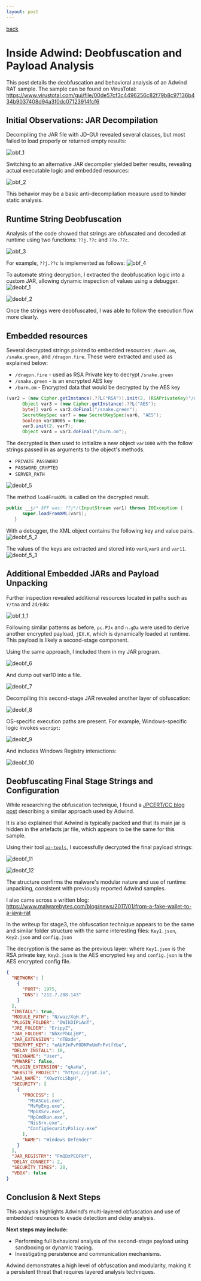 ```yaml
---
layout: post
---
```


[back](./)

# Inside Adwind: Deobfuscation and Payload Analysis

This post details the deobfuscation and behavioral analysis of an Adwind RAT sample. The sample can be found on VirusTotal:  
 https://www.virustotal.com/gui/file/00de57cf3c4496256c82f79b8c97136b434b9037408d94a3f0dc07123914fcf6

## Initial Observations: JAR Decompilation

Decompiling the JAR file with JD-GUI revealed several classes, but most failed to load properly or returned empty results:

![obf_1](/assets/images/adwind/obf_1.png)

Switching to an alternative JAR decompiler yielded better results, revealing actual executable logic and embedded resources:

![obf_2](/assets/images/adwind/obf_2.png)

This behavior may be a basic anti-decompilation measure used to hinder static analysis.


## Runtime String Deobfuscation

Analysis of the code showed that strings are obfuscated and decoded at runtime using two functions: `??j.??c` and `??o.??c`.

![obf_3](/assets/images/adwind/obf_3.png)

For example, `??j.??c` is implemented as follows:
![obf_4](/assets/images/adwind/obf_4.png)

To automate string decryption, I extracted the deobfuscation logic into a custom JAR, allowing dynamic inspection of values using a debugger.
![deobf_1](/assets/images/adwind/deobf_1.png)

![deobf_2](/assets/images/adwind/deobf_2.png)

Once the strings were deobfuscated, I was able to follow the execution flow more clearly.


## Embedded resources

Several decrypted strings pointed to embedded resources: `/burn.om`, `/snake.green`, and `/dragon.fire`. These were extracted and used as explained below:
* `/dragon.fire` - used as RSA Private key to decrypt `/snake.green`
* `/snake.green` - is an encrypted AES key
* `/burn.om` - Encrypted data that would be decrypted by the AES key

```java
(var2 = (new Cipher.getInstance).??L("RSA")).init(2, (RSAPrivateKey)"/dragon.fire");
      Object var3 = (new Cipher.getInstance).??L("AES");
      byte[] var6 = var2.doFinal("/snake.green");
      SecretKeySpec var7 = new SecretKeySpec(var6, "AES");
      boolean var10005 = true;
      var3.init(2, var7);
      Object var4 = var3.doFinal("/burn.om"); 
```

The decrypted is then used to initialize a new object `var1000` with the follow strings passed in as arguments to the object's methods.
* `PRIVATE_PASSWORD`
* `PASSWORD_CRYPTED`
* `SERVER_PATH`

![deobf_5](/assets/images/adwind/deobf_5.png)

The method `loadFromXML` is called on the decrypted result.

```java
public __j/* $FF was: ??j*/(InputStream var1) throws IOException {
      super.loadFromXML(var1);
   }
```

With a debugger, the XML object contains the following key and value pairs.
![deobf_5_2](/assets/images/adwind/deobf_5_2.png)

The values of the keys are extracted and stored into `var8`,`var9` and `var11`.
![deobf_5_3](/assets/images/adwind/deobf_5_3.png)


## Additional Embedded JARs and Payload Unpacking

Further inspection revealed additional resources located in paths such as `Y/tna` and `Zd/EdG`:

![obf_1_1](/assets/images/adwind/obf_1.png)

Following similar patterns as before, `pc.PJx` and `n.gDa` were used to derive another encrypted payload, `jEX.K`, which is dynamically loaded at runtime. This payload is likely a second-stage component.

Using the same approach, I included them in my JAR program. 

![deobf_6](/assets/images/adwind/deobf_6.png)

And dump out var10 into a file.

![deobf_7](/assets/images/adwind/deobf_7.png)

Decompiling this second-stage JAR revealed another layer of obfuscation:

![deobf_8](/assets/images/adwind/deobf_8.png)

OS-specific execution paths are present. For example, Windows-specific logic invokes `wscript`:

![deobf_9](/assets/images/adwind/deobf_9.png)

And includes Windows Registry interactions:

![deobf_10](/assets/images/adwind/deobf_10.png)


## Deobfuscating Final Stage Strings and Configuration

While researching the obfuscation technique, I found a [JPCERT/CC blog post](https://blogs.jpcert.or.jp/en/2016/05/decoding-obfuscated-strings-in-adwind.html) describing a similar approach used by Adwind.

It is also explained that Adwind is typically packed and that its main jar is hidden in the artefacts jar file, which appears to be the same for this sample.

Using their tool [`aa-tools`](https://github.com/JPCERTCC/aa-tools), I successfully decrypted the final payload strings:

![deobf_11](/assets/images/adwind/deobf_11.png)

![deobf_12](/assets/images/adwind/deobf_12.png)

The structure confirms the malware's modular nature and use of runtime unpacking, consistent with previously reported Adwind samples.

I also came across a written blog:
https://www.malwarebytes.com/blog/news/2017/01/from-a-fake-wallet-to-a-java-rat

In the writeup for stage3, the obfuscation technique appears to be the same and similar folder structure with the same interesting files: `Key1.json`, `Key2.json` and `config.json`

The decryption is the same as the previous layer: where `Key1.json` is the RSA private key, `Key2.json` is the AES encrypted key and `config.json` is the AES encrypted config file.

```json
{
  "NETWORK": [
    {
      "PORT": 1975,
      "DNS": "212.7.208.143"
    }
  ],
  "INSTALL": true,
  "MODULE_PATH": "N/waz/XqH.F",
  "PLUGIN_FOLDER": "OWIkDIPiAnT",
  "JRE_FOLDER": "EripyZ",
  "JAR_FOLDER": "NhXrPhGLjBP",
  "JAR_EXTENSION": "nTBxde",
  "ENCRYPT_KEY": "eAbPJnPvPODNPmUmFrFvtfYbe",
  "DELAY_INSTALL": 10,
  "NICKNAME": "User",
  "VMWARE": false,
  "PLUGIN_EXTENSION": "qAaHa",
  "WEBSITE_PROJECT": "https://jrat.io",
  "JAR_NAME": "XQwzYcLSbpH",
  "SECURITY": [
    {
      "PROCESS": [
        "MSASCui.exe",
        "MsMpEng.exe",
        "MpUXSrv.exe",
        "MpCmdRun.exe",
        "NisSrv.exe",
        "ConfigSecurityPolicy.exe"
      ],
      "NAME": "Windows Defender"
    }
  ],
  "JAR_REGISTRY": "FmQDzPEQFkf",
  "DELAY_CONNECT": 2,
  "SECURITY_TIMES": 20,
  "VBOX": false
}
```

## Conclusion & Next Steps

This analysis highlights Adwind’s multi-layered obfuscation and use of embedded resources to evade detection and delay analysis.

**Next steps may include:**

- Performing full behavioral analysis of the second-stage payload using sandboxing or dynamic tracing.
- Investigating persistence and communication mechanisms.

Adwind demonstrates a high level of obfuscation and modularity, making it a persistent threat that requires layered analysis techniques.